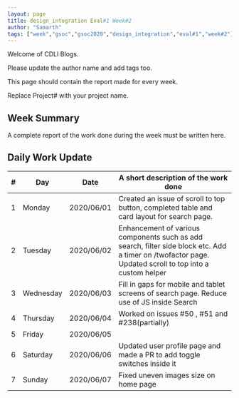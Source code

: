 ```yaml
---
layout: page
title: design_integration Eval#1 Week#2
author: "Samarth"
tags: ["week","gsoc","gsoc2020","design_integration","eval#1","week#2"]
---
```

Welcome of CDLI Blogs.

Please update the author name and add tags too. 

This page should contain the report made for every week.

Replace Project# with your project name.

## Week Summary

A complete report of the work done during the week must be written here. 


## Daily Work Update

|\#|Day|Date|A short description of the work done|  
|---	|---	|---	|---	|  
|1   	| Monday 	|   2020/06/01	| Created an issue of scroll to top button, completed table and card layout for search page. 	|  
|2   	| Tuesday  	|   2020/06/02	| Enhancement of various components such as add search, filter side block etc. Add a timer on /twofactor page. Updated scroll to top into a custom helper |  
|3   	| Wednesday  	|  2020/06/03 	| Fill in gaps for mobile and tablet screens of search page. Reduce use of JS inside Search	|  
|4   	| Thursday  	|   2020/06/04	| Worked on issues #50 , #51 and #238(partially)   	|  
|5   	| Friday  	|   2020/06/05	|   	|  
|6   	| Saturday  	|   2020/06/06	| Updated user profile page and made a PR to add toggle switches inside it   	|  
|7   	| Sunday  	|   2020/06/07	| Fixed uneven images size on home page   	|  
